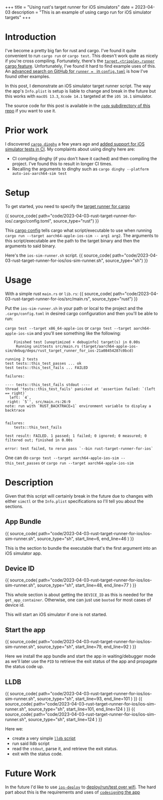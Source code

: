 +++
title = "Using rust's target runner for iOS simulators"
date = 2023-04-03
description = "This is an example of using cargo run for iOS simulator targets"
+++

# Introduction

I've become a pretty big fan for rust and cargo. I've found it quite convenient
to run `cargo run` or `cargo test`. This doesn't work quite as nicely if you're
cross compiling. Fortunately, there's the [`target.<tripple>.runner` cargo
feature](https://doc.rust-lang.org/cargo/reference/config.html#targettriplerunner).
Unfortunately, I've found it hard to find example uses of this. An [advanced
search on GitHub for `runner = ` in
`config.toml`](https://github.com/search?p=3&q=runner+%3D+language%3ATOML+filename%3Aconfig.toml&type=Code)
is how I've found other examples.

In this post, I demonstrate an iOS simulator target runner script. The way the
app's `Info.plist` is setup is liable to change and break in the future but
this works with `macOS 13.3`, `Xcode 14.1` targeted at the `iOS 16.1`
simulator.

The source code for this post is available in the [`code` subdirectory of this repo](https://github.com/simlay/simlay.github.io/tree/master/code) if you want to use it.

# Prior work

I discovered [`cargo dinghy`](https://github.com/sonos/dinghy) a few years ago
and [added support for iOS simulator tests in
CI](https://github.com/sonos/dinghy/pull/96). My complaints about using dinghy
here are:
* CI compiling dinghy (if you don't have it cached) and then compiling the
project. I've found this to result in longer CI times.
* Recalling the arguments to dinghy such as `cargo dinghy --platform auto-ios-aarch64-sim test`


# Setup

To get started, you need to specify the [target runner for
cargo](https://doc.rust-lang.org/cargo/reference/config.html#targettriplerunner)

{{ source_code(
        path="code/2023-04-03-rust-target-runner-for-ios/.cargo/config.toml",
        source_type="rust")
 }}

This [cargo
config](https://doc.rust-lang.org/cargo/reference/config.html#hierarchical-structure)
tells cargo what script/executable to use when running `cargo run --target
aarch64-apple-ios-sim -- arg1 arg2`. The arguments to this script/executable
are the path to the target binary and then the arguments to said binary.

Here's the `ios-sim-runner.sh` script.
{{ source_code(
    path="code/2023-04-03-rust-target-runner-for-ios/ios-sim-runner.sh",
    source_type="sh")
 }}

# Usage

With a simple rust `main.rs` or `lib.rs`:
{{ source_code(
    path="code/2023-04-03-rust-target-runner-for-ios/src/main.rs",
    source_type="rust")
 }}

Put the `ios-sim-runner.sh` in your path or local to the project and the
`.cargo/config.toml` in desired cargo configuration and then you'll be able to
run:

`cargo test --target x86_64-apple-ios` or `cargo test --target
aarch64-apple-ios-sim` and you'll see something like the following:
```
    Finished test [unoptimized + debuginfo] target(s) in 0.00s
     Running unittests src/main.rs (target/aarch64-apple-ios-sim/debug/deps/rust_target_runner_for_ios-21a08454287c0bcd)

running 2 tests
test tests::this_test_passes ... ok
test tests::this_test_fails ... FAILED

failures:

---- tests::this_test_fails stdout ----
thread 'tests::this_test_fails' panicked at 'assertion failed: `(left == right)`
  left: `4`,
 right: `5`', src/main.rs:26:9
note: run with `RUST_BACKTRACE=1` environment variable to display a backtrace


failures:
    tests::this_test_fails

test result: FAILED. 1 passed; 1 failed; 0 ignored; 0 measured; 0 filtered out; finished in 0.00s

error: test failed, to rerun pass `--bin rust-target-runner-for-ios`
```

One can do `cargo test --target aarch64-apple-ios-sim -- this_test_passes` or
`cargo run --target aarch64-apple-ios-sim`


# Description

Given that this script will certainly break in the future due to changes with
either `simctl` or the `Info.plist` specifications so I'll tell you about the
sections.

## App Bundle

{{ source_code(
    path="code/2023-04-03-rust-target-runner-for-ios/ios-sim-runner.sh",
    source_type="sh",
    start_line=6,
    end_line=46
    )
 }}

This is the section to bundle the executable that's the first argument into an
iOS simulator app.

## Device ID

{{ source_code(
    path="code/2023-04-03-rust-target-runner-for-ios/ios-sim-runner.sh",
    source_type="sh",
    start_line=48,
    end_line=77
    )
 }}

This whole section is about getting the `DEVICE_ID` as this is needed for the
`get_app_container`. Otherwise, one can just use `booted` for most cases of
device id.

This will start an iOS simulator if one is not started.

## Start the app

{{ source_code(
    path="code/2023-04-03-rust-target-runner-for-ios/ios-sim-runner.sh",
    source_type="sh",
    start_line=79,
    end_line=92
    )
 }}

Here we install the app bundle and start the app in waiting/debugger mode as
we'll later use the `PID` to retrieve the exit status of the app and propagate
the status code up.

## LLDB

{{ source_code(
    path="code/2023-04-03-rust-target-runner-for-ios/ios-sim-runner.sh",
    source_type="sh",
    start_line=93,
    end_line=101
    )
 }}
{{ source_code(
    path="code/2023-04-03-rust-target-runner-for-ios/ios-sim-runner.sh",
    source_type="sh",
    start_line=101,
    end_line=124
    )
 }}
{{ source_code(
    path="code/2023-04-03-rust-target-runner-for-ios/ios-sim-runner.sh",
    source_type="sh",
    start_line=124
    )
 }}

Here we:
* create a very simple [`lldb` script](https://lldb.llvm.org/man/lldb.html#cmdoption-lldb-source)
* run said lldb script
* read the `stdout`, parse it, and retrieve the exit status.
* exit with the status code.

# Future Work

In the future I'd like to use
[`ios-deploy`](https://github.com/ios-control/ios-deploy) to [deploy/run/test
over wifi](https://stackoverflow.com/a/23827549). The hard part about this is
the requirements and uses of [`codesign`ing the
app](https://developer.apple.com/library/archive/documentation/Security/Conceptual/CodeSigningGuide/Procedures/Procedures.html)
